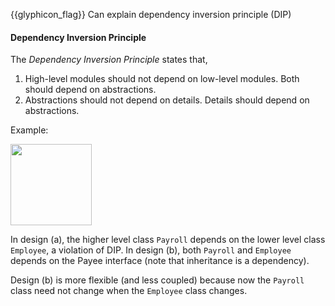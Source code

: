 <span id="prereqs"></span>

<span id="outcomes">{{glyphicon_flag}} Can explain dependency inversion principle (DIP)</span>

<div id="title">

#### Dependency Inversion Principle

</div>

<div id="body">

The _Dependency Inversion Principle_ states that,

1. High-level modules should not depend on low-level modules. Both should depend on abstractions.
2. Abstractions should not depend on details. Details should depend on abstractions.

<tip-box>

Example:

<img src="{{baseUrl}}/principles/dependencyInversionPrinciple/images/payrollEmployee.png" height="130" />
<p/>

In design (a), the higher level class `Payroll` depends on the lower level class `Employee`, a violation of DIP. In design (b), both `Payroll` and `Employee` depends on the Payee interface (note that inheritance is a dependency).

Design (b) is more flexible (and less coupled) because now the `Payroll` class need not change when the `Employee` class changes.

</tip-box>

</div>

<div id="extras">

<include src="exercises.md" />

</div>